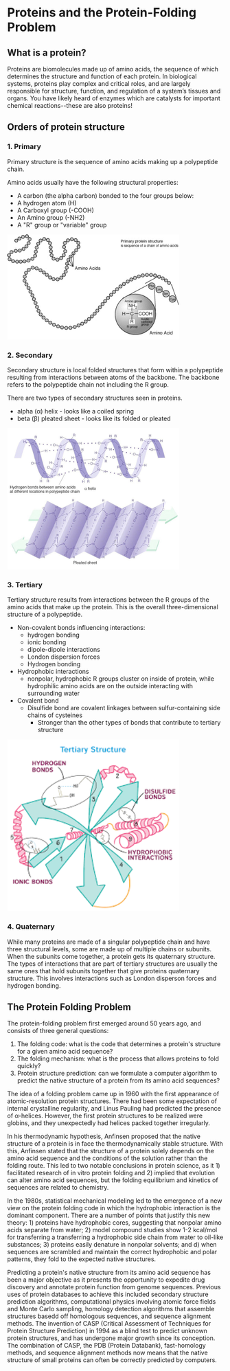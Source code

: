 # Proteins and the Protein-Folding Problem
## What is a protein? 
Proteins are biomolecules made up of amino acids, the sequence of which determines the structure and function of each protein. In biological systems, proteins play complex and critical roles, and are largely responsible for structure, function, and regulation of a system’s tissues and organs. You have likely heard of enzymes which are catalysts for important chemical reactions--these are also proteins! 

## Orders of protein structure
### 1. Primary
Primary structure is the sequence of amino acids making up a polypeptide chain. 

Amino acids usually have the following structural properties:
- A carbon (the alpha carbon) bonded to the four groups below:
- A hydrogen atom (H)
- A Carboxyl group (-COOH)
- An Amino group (-NH2)
- A "R" group or "variable" group  

<img src="./docs/assets/primarystructure.png" alt="Primary Structure Image" width="400"/>

### 2. Secondary
Secondary structure is local folded structures that form within a polypeptide resulting from interactions between atoms of the backbone. The backbone refers to the polypeptide chain not including the R group.  

There are two types of secondary structures seen in proteins.
- alpha (α) helix - looks like a coiled spring
- beta (β) pleated sheet - looks like its folded or pleated 

<img src="./docs/assets/alpha_beta.jpeg" alt="Secondary Structures Image" width="400"/>

### 3. Tertiary
Tertiary structure results from interactions between the R groups of the amino acids that make up the protein. This is the overall three-dimensional structure of a polypeptide. 
- Non-covalent bonds influencing interactions:
  - hydrogen bonding
  - ionic bonding
  - dipole-dipole interactions
  - London dispersion forces 
  - Hydrogen bonding 
- Hydrophobic interactions
  - nonpolar, hydrophobic R groups cluster on inside of protein, while hydrophilic amino acids are on the outside interacting with surrounding water
- Covalent bond
  - Disulfide bond are covalent linkages between sulfur-containing side chains of cysteines
    - Stronger than the other types of bonds that contribute to tertiary structure

<img src="./docs/assets/tertiary.png" alt="Tertiary Structures Image" width="400"/>

### 4. Quaternary
While many proteins are made of a singular polypeptide chain and have three structural levels, some are made up of multiple chains or subunits. When the subunits come together, a protein gets its quaternary structure. The types of interactions that are part of tertiary structures are usually the same ones that hold subunits together that give proteins quaternary structure. This involves interactions such as London disperson forces and hydrogen bonding.  

## The Protein Folding Problem  
The protein-folding problem first emerged around 50 years ago, and consists of three general questions:
1. The folding code: what is the code that determines a protein's structure for a given amino acid sequence?
2. The folding mechanism: what is the process that allows proteins to fold quickly?
3. Protein structure prediction: can we formulate a computer algorithm to predict the native structure of a protein from its amino acid sequences?

The idea of a folding problem came up in 1960 with the first appearance of atomic-resolution protein structures. There had been some expectation of internal crystalline regularity, and Linus Pauling had predicted the presence of α-helices. However, the first protein structures to be realized were globins, and they unexpectedly had helices packed together irregularly. 

In his thermodynamic hypothesis, Anfinsen proposed that the native structure of a protein is in face the thermodynamically stable structure. With this, Anfinsen stated that the structure of a protein solely depends on the amino acid sequence and the conditions of the solution rather than the folding route. This led to two notable conclusions in protein science, as it 1) facilitated research of in vitro protein folding and 2) implied that evolution can alter amino acid sequences, but the folding equilibrium and kinetics of sequences are related to chemistry. 

In the 1980s, statistical mechanical modeling led to the emergence of a new view on the protein folding code in which the hydrophobic interaction is the dominant component. There are a number of points that justify this new theory: 1) proteins have hydrophobic cores, suggesting that nonpolar amino acids separate from water; 2) model compound studies show 1-2 kcal/mol for transferring a transferring a hydrophobic side chain from water to oil-like substances; 3) proteins easily denature in nonpolar solvents; and d) when sequences are scrambled and maintain the correct hydrophobic and polar patterns, they fold to the expected native structures.

Predicting a protein's native structure from its amino acid sequence has been a major objective as it presents the opportunity to expedite drug discovery and annotate protein function from genome sequences. Previous uses of protein databases to achieve this included secondary structure prediction algorithms, computational physics involving atomic force fields and Monte Carlo sampling, homology detection algorithms that assemble structures basedd off homologous sequences, and sequence alignment methods. The invention of CASP (Critical Assessment of Techniques for Protein Structure Prediction) in 1994 as a blind test to predict unknown protein structures, and has undergone major growth since its conception. The combination of CASP, the PDB (Protein Databank), fast-homology methods, and sequence alignment methods now means that the native structure of small proteins can often be correctly predicted by computers.
